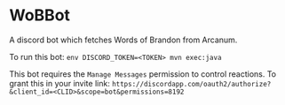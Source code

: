 # WoBBot
A discord bot which fetches Words of Brandon from Arcanum.

To run this bot: `env DISCORD_TOKEN=<TOKEN> mvn exec:java`

This bot requires the `Manage Messages` permission to control reactions. To grant this in your invite link: 
`https://discordapp.com/oauth2/authorize?&client_id=<CLID>&scope=bot&permissions=8192`

